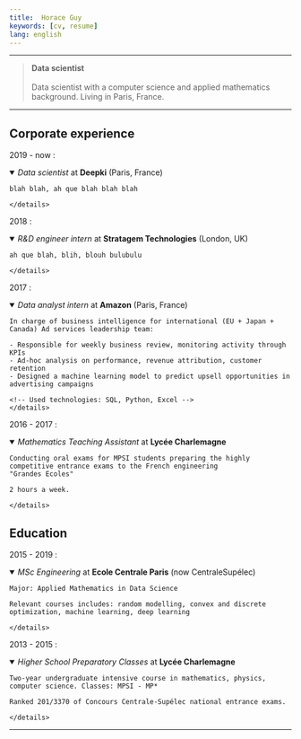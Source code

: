 ```yaml
---
title:  Horace Guy
keywords: [cv, resume]
lang: english
---
```


----

> **Data scientist**
> \
> \
> Data scientist with a computer science and applied mathematics background. Living in Paris, France.

----


## Corporate experience


2019 - now
:   <details open><summary>*Data scientist* at **Deepki** (Paris, France)</summary>

    blah blah, ah que blah blah blah

    </details>

2018
:   <details open><summary>*R&D engineer intern* at **Stratagem Technologies** (London, UK)</summary>

    ah que blah, blih, blouh bulubulu

    </details>

2017
:   <details open> <summary>*Data analyst intern* at **Amazon** (Paris, France)</summary>

    In charge of business intelligence for international (EU + Japan + Canada) Ad services leadership team:

    - Responsible for weekly business review, monitoring activity through KPIs
    - Ad-hoc analysis on performance, revenue attribution, customer retention
    - Designed a machine learning model to predict upsell opportunities in advertising campaigns
    
    <!-- Used technologies: SQL, Python, Excel -->
    </details>

2016 - 2017
:   <details open><summary>*Mathematics Teaching Assistant* at **Lycée Charlemagne**</summary>

    Conducting oral exams for MPSI students preparing the highly competitive entrance exams to the French engineering
    "Grandes Ecoles"
    
    2 hours a week.

    </details>

## Education

2015 - 2019
:   <details open><summary>*MSc Engineering* at **Ecole Centrale Paris** (now CentraleSupélec)</summary>

    Major: Applied Mathematics in Data Science

    Relevant courses includes: random modelling, convex and discrete optimization, machine learning, deep learning

    </details>

2013 - 2015
:   <details open><summary>*Higher School Preparatory Classes* at **Lycée Charlemagne**</summary>

    Two-year undergraduate intensive course in mathematics, physics, computer science. Classes: MPSI - MP*

    Ranked 201/3370 of Concours Centrale-Supélec national entrance exams.

    </details>

----

<script>
window.addEventListener("load", function() {
  var elements = document.getElementsByTagName("details");
  console.log(elements);
  for (let e of elements) {
      if (window.innerWidth < 500) {
      e.open = false;
}
else {
      e.open = true;
      }
      e.children[0].setAttribute("preview", e.outerHTML.split("</summary>")[1].slice(4, 20) + "...");
      console.log(e)
}
});
</script>
